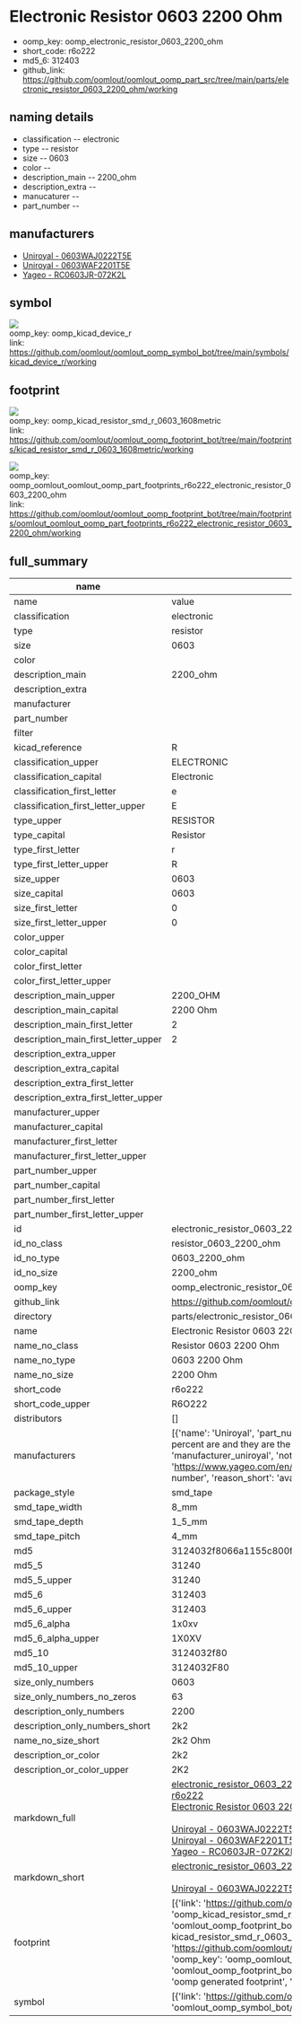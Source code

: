 # Electronic Resistor 0603 2200 Ohm

  
* oomp_key: oomp_electronic_resistor_0603_2200_ohm 
* short_code: r6o222
* md5_6: 312403  
* github_link: https://github.com/oomlout/oomlout_oomp_part_src/tree/main/parts/electronic_resistor_0603_2200_ohm/working  
## naming details
* classification -- electronic
* type -- resistor
* size -- 0603
* color -- 
* description_main -- 2200_ohm
* description_extra -- 
* manucaturer -- 
* part_number -- 


## manufacturers
* [Uniroyal - 0603WAJ0222T5E]()  
* [Uniroyal - 0603WAF2201T5E]()  
* [Yageo - RC0603JR-072K2L](https://www.yageo.com/en/Chart/Download/pdf/RC0603JR-072K2L)  

## symbol

![](symbol/{index}/working/working_600.png)  
oomp_key: oomp_kicad_device_r  
link: https://github.com/oomlout/oomlout_oomp_symbol_bot/tree/main/symbols/kicad_device_r/working  

## footprint

![](footprint/{index}/working/working_600.png)  
oomp_key: oomp_kicad_resistor_smd_r_0603_1608metric  
link: https://github.com/oomlout/oomlout_oomp_footprint_bot/tree/main/footprints/kicad_resistor_smd_r_0603_1608metric/working  

![](footprint/{index}/working/working_600.png)  
oomp_key: oomp_oomlout_oomlout_oomp_part_footprints_r6o222_electronic_resistor_0603_2200_ohm  
link: https://github.com/oomlout/oomlout_oomp_footprint_bot/tree/main/footprints/oomlout_oomlout_oomp_part_footprints_r6o222_electronic_resistor_0603_2200_ohm/working  

## full_summary
| name | value | 
| --- | --- | 
| name | value | 
| classification | electronic | 
| type | resistor | 
| size | 0603 | 
| color |  | 
| description_main | 2200_ohm | 
| description_extra |  | 
| manufacturer |  | 
| part_number |  | 
| filter |  | 
| kicad_reference | R | 
| classification_upper | ELECTRONIC | 
| classification_capital | Electronic | 
| classification_first_letter | e | 
| classification_first_letter_upper | E | 
| type_upper | RESISTOR | 
| type_capital | Resistor | 
| type_first_letter | r | 
| type_first_letter_upper | R | 
| size_upper | 0603 | 
| size_capital | 0603 | 
| size_first_letter | 0 | 
| size_first_letter_upper | 0 | 
| color_upper |  | 
| color_capital |  | 
| color_first_letter |  | 
| color_first_letter_upper |  | 
| description_main_upper | 2200_OHM | 
| description_main_capital | 2200 Ohm | 
| description_main_first_letter | 2 | 
| description_main_first_letter_upper | 2 | 
| description_extra_upper |  | 
| description_extra_capital |  | 
| description_extra_first_letter |  | 
| description_extra_first_letter_upper |  | 
| manufacturer_upper |  | 
| manufacturer_capital |  | 
| manufacturer_first_letter |  | 
| manufacturer_first_letter_upper |  | 
| part_number_upper |  | 
| part_number_capital |  | 
| part_number_first_letter |  | 
| part_number_first_letter_upper |  | 
| id | electronic_resistor_0603_2200_ohm | 
| id_no_class | resistor_0603_2200_ohm | 
| id_no_type | 0603_2200_ohm | 
| id_no_size | 2200_ohm | 
| oomp_key | oomp_electronic_resistor_0603_2200_ohm | 
| github_link | https://github.com/oomlout/oomlout_oomp_part_src/tree/main/parts/electronic_resistor_0603_2200_ohm/working | 
| directory | parts/electronic_resistor_0603_2200_ohm | 
| name | Electronic Resistor 0603 2200 Ohm | 
| name_no_class | Resistor 0603 2200 Ohm | 
| name_no_type | 0603 2200 Ohm | 
| name_no_size | 2200 Ohm | 
| short_code | r6o222 | 
| short_code_upper | R6O222 | 
| distributors | [] | 
| manufacturers | [{'name': 'Uniroyal', 'part_number': '0603WAJ0222T5E', 'link': '', 'id': 'manufacturer_uniroyal', 'note': {'reason': 'did this one first, but not in jlc pcb basic parts and 1 percent are and they are the same price', 'reason_short': 'not in jlc basic parts'}}, {'name': 'Uniroyal', 'part_number': '0603WAF2201T5E', 'link': '', 'id': 'manufacturer_uniroyal', 'note': {'reason': 'in the jlc basic parts catalogue', 'reason_short': 'jlc basic part'}}, {'name': 'Yageo', 'part_number': 'RC0603JR-072K2L', 'link': 'https://www.yageo.com/en/Chart/Download/pdf/RC0603JR-072K2L', 'id': 'manufacturer_yageo', 'note': {'reason': 'yageo is a commonly cross referenced part number', 'reason_short': 'available everywhere'}}] | 
| package_style | smd_tape | 
| smd_tape_width | 8_mm | 
| smd_tape_depth | 1_5_mm | 
| smd_tape_pitch | 4_mm | 
| md5 | 3124032f8066a1155c800fc6b165948a | 
| md5_5 | 31240 | 
| md5_5_upper | 31240 | 
| md5_6 | 312403 | 
| md5_6_upper | 312403 | 
| md5_6_alpha | 1x0xv | 
| md5_6_alpha_upper | 1X0XV | 
| md5_10 | 3124032f80 | 
| md5_10_upper | 3124032F80 | 
| size_only_numbers | 0603 | 
| size_only_numbers_no_zeros | 63 | 
| description_only_numbers | 2200 | 
| description_only_numbers_short | 2k2 | 
| name_no_size_short | 2k2 Ohm | 
| description_or_color | 2k2 | 
| description_or_color_upper | 2K2 | 
| markdown_full | [electronic_resistor_0603_2200_ohm](https://github.com/oomlout/oomlout_oomp_part_src/tree/main/parts/electronic_resistor_0603_2200_ohm/working)<br>[r6o222](https://github.com/oomlout/oomlout_oomp_part_src/tree/main/parts/electronic_resistor_0603_2200_ohm/working)<br>[Electronic Resistor 0603 2200 Ohm](https://github.com/oomlout/oomlout_oomp_part_src/tree/main/parts/electronic_resistor_0603_2200_ohm/working)<br><br>[Uniroyal - 0603WAJ0222T5E- not in jlc basic parts]() [(L)  ](https://www.lcsc.com/search?q=0603WAJ0222T5E)[(D)  ](https://www.digikey.com/en/products?keywords=0603WAJ0222T5E)[(M)  ](https://www.mouser.com/Search/Refine?Keyword=0603WAJ0222T5E)[(N)  ](https://www.newark.com/search?st=0603WAJ0222T5E)[(SZ)  ](https://so.szlcsc.com/global.html?k=0603WAJ0222T5E)<br>[Uniroyal - 0603WAF2201T5E- jlc basic part]() [(L)  ](https://www.lcsc.com/search?q=0603WAF2201T5E)[(D)  ](https://www.digikey.com/en/products?keywords=0603WAF2201T5E)[(M)  ](https://www.mouser.com/Search/Refine?Keyword=0603WAF2201T5E)[(N)  ](https://www.newark.com/search?st=0603WAF2201T5E)[(SZ)  ](https://so.szlcsc.com/global.html?k=0603WAF2201T5E)<br>[Yageo - RC0603JR-072K2L- available everywhere](https://www.yageo.com/en/Chart/Download/pdf/RC0603JR-072K2L) [(L)  ](https://www.lcsc.com/search?q=RC0603JR-072K2L)[(D)  ](https://www.digikey.com/en/products?keywords=RC0603JR-072K2L)[(M)  ](https://www.mouser.com/Search/Refine?Keyword=RC0603JR-072K2L)[(N)  ](https://www.newark.com/search?st=RC0603JR-072K2L)[(SZ)  ](https://so.szlcsc.com/global.html?k=RC0603JR-072K2L)<br> | 
| markdown_short | [electronic_resistor_0603_2200_ohm](https://github.com/oomlout/oomlout_oomp_part_src/tree/main/parts/electronic_resistor_0603_2200_ohm/working)<br><br>[Uniroyal - 0603WAJ0222T5E- not in jlc basic parts]()[Uniroyal - 0603WAF2201T5E- jlc basic part]()[Yageo - RC0603JR-072K2L- available everywhere](https://www.yageo.com/en/Chart/Download/pdf/RC0603JR-072K2L) | 
| footprint | [{'link': 'https://github.com/oomlout/oomlout_oomp_footprint_bot/tree/main/foootprntss/kicad_resistor_smd_r_0603_1608metric', 'oomp_key': 'oomp_kicad_resistor_smd_r_0603_1608metric', 'directory': 'oomlout_oomp_footprint_bot/footprints/kicad_resistor_smd_r_0603_1608metric//working/working.kicad_mod', 'note': 'source footprint kicad_resistor_smd_r_0603_1608metric', 'index': 0}, {'link': 'https://github.com/oomlout/oomlout_oomp_footprint_bot/tree/main/foootprntss/oomlout_oomlout_oomp_part_footprints_r6o222_electronic_resistor_0603_2200_ohm', 'oomp_key': 'oomp_oomlout_oomlout_oomp_part_footprints_r6o222_electronic_resistor_0603_2200_ohm', 'directory': 'oomlout_oomp_footprint_bot/footprints/oomlout_oomlout_oomp_part_footprints_r6o222_electronic_resistor_0603_2200_ohm//working/working.kicad_mod', 'note': 'oomp generated footprint', 'index': 1}] | 
| symbol | [{'link': 'https://github.com/oomlout/oomlout_oomp_symbol_bot/tree/main/symbols/kicad_device_r', 'oomp_key': 'oomp_kicad_device_r', 'directory': 'oomlout_oomp_symbol_bot/symbols/kicad_device_r//working/working.kicad_sym', 'index': 0}] | 
